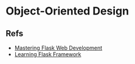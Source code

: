 # Object-Oriented Design

## Refs

- [Mastering Flask Web Development](https://www.packtpub.com/product/mastering-flask-web-development-second-edition/9781788995405)
- [Learning Flask Framework](https://www.packtpub.com/product/learning-flask-framework/9781783983360)
